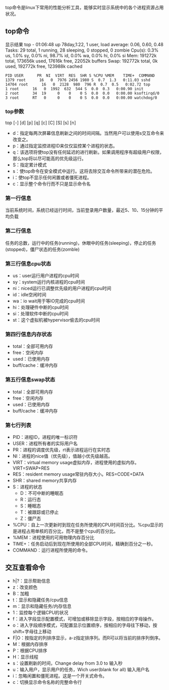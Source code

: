 top命令是linux下常用的性能分析工具，能够实时显示系统中的各个进程资源占用状况。
## top命令
显示结果
    top - 01:06:48 up  78day,1:22,  1 user,  load average: 0.06, 0.60, 0.48
    Tasks:  29 total,   1 running,  28 sleeping,   0 stopped,   0 zombie
    Cpu(s):  0.3% us,  1.0% sy,  0.0% ni, 98.7% id,  0.0% wa,  0.0% hi,  0.0% si
    Mem:    191272k total,   173656k used,    17616k free,    22052k buffers
    Swap:   192772k total,        0k used,   192772k free,   123988k cached

    PID USER      PR  NI  VIRT  RES  SHR S %CPU %MEM    TIME+  COMMAND
    1379 root      16   0  7976 2456 1980 S  0.7  1.3   0:11.03 sshd
    14704 root      16   0  2128  980  796 R  0.7  0.5   0:02.72 top
    1 root      16   0  1992  632  544 S  0.0  0.3   0:00.90 init
    2 root      34  19     0    0    0 S  0.0  0.0   0:00.00 ksoftirqd/0
    3 root      RT   0     0    0    0 S  0.0  0.0   0:00.00 watchdog/0
### top参数
top [-] [d] [p] [q] [c] [C] [S] [s]  [n]
* d：指定每两次屏幕信息刷新之间的时间间隔。当然用户可以使用s交互命令来改变之。 
* p：通过指定监控进程ID来仅仅监控某个进程的状态。 
* q：该选项将使top没有任何延迟的进行刷新。如果调用程序有超级用户权限，那么top将以尽可能高的优先级运行。 
* S：指定累计模式 
* s：使top命令在安全模式中运行。这将去除交互命令所带来的潜在危险。 
* i：使top不显示任何闲置或者僵死进程。 
* c：显示整个命令行而不只是显示命令名 


### 第一行信息
当前系统时间，系统已经运行时间，当前登录用户数量，最近5、10、15分钟的平均负载

### 第二行信息
任务的总数，运行中的任务(running)，休眼中的任务(sleeping)，停止的任务(stopped)，僵尸状态的任务(zomble) 

### 第三行信息cpu状态
* us：user运行用户进程的cpu时间
* sy：system运行内核进程的cpu时间
* ni：niced运行已调整优先级的用户进程的cpu时间
* id：idle空闲时间
* wa：io wait用于等IO完成的cpu时间
* hi：处理硬件中断的cpu时间
* si：处理软件中断的cpu时间
* st：这个虚拟机被hypervisor偷去的cpu时间

### 第四行信息内存状态
* total：全部可用内存
* free：空闲内存
* used：已使用内存
* buff/cache：缓冲内存

### 第五行信息swap状态
* total：全部可用内存
* free：空闲内存
* used：已使用内存
* buff/cache：缓冲内存

### 第七行列表
* PID：进程ID，进程的唯一标识符
* USER：进程所有者的实际用户名
* PR：进程的调度优先级，rt表示进程运行在实时态
* NI：进程的nice值（优先级），值越小优先级越高。
* VIRT：virtual memory usage虚拟内存，进程使用的虚拟内存。VIRT=SWAP+RES
* RES：resident memory usage常驻内存大小。RES=CODE+DATA
* SHR：shared memory共享内存
* S：进程的状态
    * D：不可中断的睡眠态
    * R：运行态
    * S：睡眠态
    * T：被跟踪或已停止
    * Z：僵尸态
* %CPU：自上一次更新时到现在任务所使用的CPU时间百分比。%cpu显示的是进程占用单核的百分比，而不是整个cpu的百分比。
* %MEM：进程使用的可用物理内存百分比
* TIME+：任务启动后到现在所使用的全部CPU时间，精确到百分之一秒。
* COMMAND：运行进程所使用的命令。

## 交互查看命令
* h|?：显示帮助信息
* z：改变颜色
* B：加粗
* t：显示和隐藏任务/cpu信息
* m：显示和隐藏任务/内存信息
* 1：监控每个逻辑CPU的状况
* f：进入字段显示配置模式，可增加或移除显示字段，按相应的字母操作。
* o：进入字段顺序模式，可配置显示位置顺序，按相应的字母往下移动，按shift+字母往上移动
* F|O：按指定的列排序显示，a-z指定排序列。而R可以将当前的排序列倒序。
* M：根据内存排序
* P：根据CPU排序
* H：显示线程
* s：设置刷新的时间，Change delay from 3.0 to 输入秒
* u：输入用户，显示用户的任务，Wich user(blank for all) 输入用户名
* i：忽略闲置和僵死进程。这是一个开关式命令。
* c：切换显示命令名称的完整命令行
